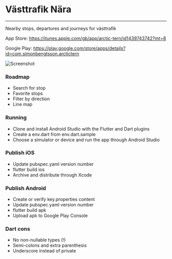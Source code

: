 # Västtrafik Nära
---

Nearby stops, departures and journeys for västtrafik

App Store: https://itunes.apple.com/gb/app/arctic-tern/id1439743742?mt=8

Google Play: https://play.google.com/store/apps/details?id=com.simonbengtsson.arctictern

![Screenshot](https://is5-ssl.mzstatic.com/image/thumb/Purple128/v4/0a/75/55/0a755505-f237-7894-201d-7cf30bc9e023/pr_source.png/460x0w.png)

### Roadmap
- Search for stop
- Favorite stops
- Filter by direction
- Line map

### Running
- Clone and install Android Studio with the Flutter and Dart plugins
- Create a env.dart from env.dart.sample
- Choose a simulator or device and run the app through Android Studio

### Publish iOS
- Update pubspec.yaml version number
- flutter build ios
- Archive and distribute through Xcode

### Publish Android
- Create or verify key.properties content
- Update pubspec.yaml version number
- flutter build apk
- Upload apk to Google Play Console

### Dart cons
- No non-nullable types (!)
- Semi-colons and extra parenthesis
- Underscore instead of private
